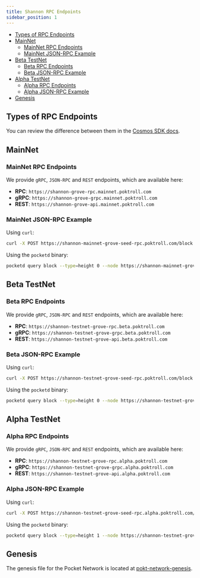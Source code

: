```yaml
---
title: Shannon RPC Endpoints
sidebar_position: 1
---
```


- [Types of RPC Endpoints](#types-of-rpc-endpoints)
- [MainNet](#mainnet)
  - [MainNet RPC Endpoints](#mainnet-rpc-endpoints)
  - [MainNet JSON-RPC Example](#mainnet-json-rpc-example)
- [Beta TestNet](#beta-testnet)
  - [Beta RPC Endpoints](#beta-rpc-endpoints)
  - [Beta JSON-RPC Example](#beta-json-rpc-example)
- [Alpha TestNet](#alpha-testnet)
  - [Alpha RPC Endpoints](#alpha-rpc-endpoints)
  - [Alpha JSON-RPC Example](#alpha-json-rpc-example)
- [Genesis](#genesis)

## Types of RPC Endpoints

You can review the difference between them in the [Cosmos SDK docs](https://docs.cosmos.network/main/learn/advanced/grpc_rest#comparison-table).

## MainNet

### MainNet RPC Endpoints

We provide `gRPC`, `JSON-RPC` and `REST` endpoints, which are available here:

- **RPC**: `https://shannon-grove-rpc.mainnet.poktroll.com`
- **gRPC**: `https://shannon-grove-grpc.mainnet.poktroll.com`
- **REST**: `https://shannon-grove-api.mainnet.poktroll.com`

### MainNet JSON-RPC Example

Using `curl`:

```bash
curl -X POST https://shannon-mainnet-grove-seed-rpc.poktroll.com/block
```

Using the `pocketd` binary:

```bash
pocketd query block --type=height 0 --node https://shannon-mainnet-grove-seed-rpc.poktroll.com
```

## Beta TestNet

### Beta RPC Endpoints

We provide `gRPC`, `JSON-RPC` and `REST` endpoints, which are available here:

- **RPC**: `https://shannon-testnet-grove-rpc.beta.poktroll.com`
- **gRPC**: `https://shannon-testnet-grove-grpc.beta.poktroll.com`
- **REST**: `https://shannon-testnet-grove-api.beta.poktroll.com`

### Beta JSON-RPC Example

Using `curl`:

```bash
curl -X POST https://shannon-testnet-grove-seed-rpc.poktroll.com/block
```

Using the `pocketd` binary:

```bash
pocketd query block --type=height 0 --node https://shannon-testnet-grove-seed-rpc.poktroll.com
```

## Alpha TestNet

### Alpha RPC Endpoints

We provide `gRPC`, `JSON-RPC` and `REST` endpoints, which are available here:

- **RPC**: `https://shannon-testnet-grove-rpc.alpha.poktroll.com`
- **gRPC**: `https://shannon-testnet-grove-grpc.alpha.poktroll.com`
- **REST**: `https://shannon-testnet-grove-api.alpha.poktroll.com`

### Alpha JSON-RPC Example

Using `curl`:

```bash
curl -X POST https://shannon-testnet-grove-seed-rpc.alpha.poktroll.com/block
```

Using the `pocketd` binary:

```bash
pocketd query block --type=height 1 --node https://shannon-testnet-grove-seed-rpc.alpha.poktroll.com
```

## Genesis

The genesis file for the Pocket Network is located at [pokt-network-genesis](https://github.com/pokt-network/pocket-network-genesis).
